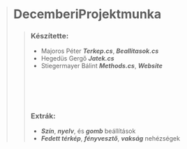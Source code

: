 ># DecemberiProjektmunka
>>### Készítette:
>>- Majoros Péter ***Terkep.cs***, ***Beallitasok.cs***
>>- Hegedüs Gergő ***Jatek.cs***
>>- Stiegermayer Bálint ***Methods.cs***, ***Website***
>># ⠀
>>### Extrák:
>>- ***Szín***, ***nyelv***, és ***gomb*** beállítások
>>- ***Fedett térkép***, ***fényvesztő***, ***vakság*** nehézségek 
